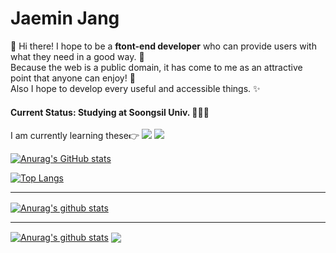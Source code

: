 Jaemin Jang
===========
👋 Hi there! I hope to be a __ftont-end developer__ who can provide users with what they need in a good way. 🎨
<br>Because the web is a public domain, it has come to me as an attractive point that anyone can enjoy! 🤗 
<br>Also I hope to develop every useful and accessible things. ✨
#### Current Status: Studying at Soongsil Univ. 👩‍💻🌱
I am currently learning these👉 <img src="https://img.shields.io/badge/HTML5-E34F26?style=flat-square&logo=HTML5&logoColor=white"/> <img src="https://img.shields.io/badge/CSS3-1572B6?style=flat-square&logo=CSS3&logoColor=white"/>

[![Anurag's GitHub stats](https://github-readme-stats.vercel.app/api?username=liverue&show_icons=true&theme=radical)](https://github.com/liverue/liverue)

[![Top Langs](https://github-readme-stats.vercel.app/api/top-langs/?username=liverue&langs_count=8&layout=compact&theme=radical)](https://github.com/liverue/liverue)

***
  
<th><a href="https://github.com/liverue/github-readme-stats"><img align="center" src="" alt="Anurag's github stats" data-canonical-src="https://github-readme-stats.vercel.app/api?username=liverue&amp;show_icons=true&amp;include_all_commits=true&amp;theme=radical&amp;hide_border=true" style="max-width: 100%;"></a></th>
<th><a href="https://github.com/liverue/github-readme-stats"><img align="center" src="" data-canonical-src="https://github-readme-stats.vercel.app/api/top-langs/?username=liverue&amp;layout=compact&amp;theme=radical&amp;hide_border=true" style="max-width: 100%;"></a></th>

***

<th><a href="https://github.com/anuraghazra/github-readme-stats"><img align="center" src="https://camo.githubusercontent.com/63e139de7f45aefce7d07918c19e935fd40e5c0b9bdad27f63aa1645ef0581be/68747470733a2f2f6769746875622d726561646d652d73746174732e76657263656c2e6170702f6170693f757365726e616d653d616e7572616768617a72612673686f775f69636f6e733d7472756526696e636c7564655f616c6c5f636f6d6d6974733d74727565267468656d653d627565667926686964655f626f726465723d74727565" alt="Anurag's github stats" data-canonical-src="https://github-readme-stats.vercel.app/api?username=anuraghazra&amp;show_icons=true&amp;include_all_commits=true&amp;theme=buefy&amp;hide_border=true" style="max-width: 100%;"></a></th>
<th><a href="https://github.com/anuraghazra/github-readme-stats"><img align="center" src="https://camo.githubusercontent.com/1d56c34bccac3e473ee6ace7bb5a5424a427d769c7dcf8606a1f9f2309b79576/68747470733a2f2f6769746875622d726561646d652d73746174732e76657263656c2e6170702f6170692f746f702d6c616e67732f3f757365726e616d653d616e7572616768617a7261266c61796f75743d636f6d70616374267468656d653d627565667926686964655f626f726465723d74727565" data-canonical-src="https://github-readme-stats.vercel.app/api/top-langs/?username=anuraghazra&amp;layout=compact&amp;theme=buefy&amp;hide_border=true" style="max-width: 100%;"></a></th>
